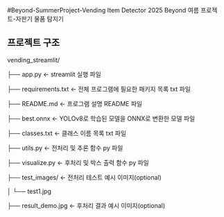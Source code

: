 #Beyond-SummerProject-Vending Item Detector
2025 Beyond 여름 프로젝트-자판기 물품 탐지기

## 프로젝트 구조
vending_streamlit/

├── app.py              ← streamlit 실행 파일

├── requirements.txt    ← 전체 프로그램에 필요한 패키지 목록 txt 파일

├── README.md           ← 프로그램 설명 README 파일

├── best.onnx           ← YOLOv8로 학습된 모델을 ONNX로 변환한 모델 파일

├── classes.txt         ← 클래스 이름 목록 txt 파일

├── utils.py            ← 전처리 및 추론 함수 py 파일

├── visualize.py        ← 후처리 및 박스 출력 함수 py 파일

├── test_images/        ← 전처리 테스트 예시 이미지(optional)

│   └── test1.jpg

├── result_demo.jpg    ← 후처리 결과 예시 이미지(optional)
